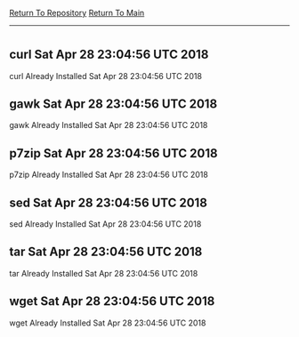 [Return To Repository](https://github.com/deathbybandaid/piholeparser/)
[Return To Main](https://github.com/deathbybandaid/piholeparser/blob/dev-nomerge/RecentRunLogs/Mainlog.md)
____________________________________
# 
## curl Sat Apr 28 23:04:56 UTC 2018
curl Already Installed Sat Apr 28 23:04:56 UTC 2018
## gawk Sat Apr 28 23:04:56 UTC 2018
gawk Already Installed Sat Apr 28 23:04:56 UTC 2018
## p7zip Sat Apr 28 23:04:56 UTC 2018
p7zip Already Installed Sat Apr 28 23:04:56 UTC 2018
## sed Sat Apr 28 23:04:56 UTC 2018
sed Already Installed Sat Apr 28 23:04:56 UTC 2018
## tar Sat Apr 28 23:04:56 UTC 2018
tar Already Installed Sat Apr 28 23:04:56 UTC 2018
## wget Sat Apr 28 23:04:56 UTC 2018
wget Already Installed Sat Apr 28 23:04:56 UTC 2018

